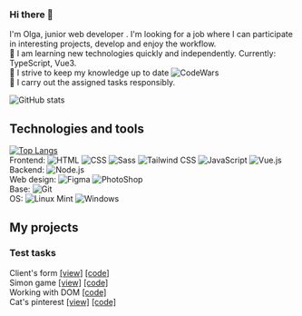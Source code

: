 ### Hi there 👋

I'm Olga, junior web developer . I'm looking for a job where I can participate in interesting projects, develop and enjoy the workflow.  
:small_orange_diamond: I am learning new technologies quickly and independently. Currently: TypeScript, Vue3.  
:small_orange_diamond: I strive to keep my knowledge up to date ![CodeWars](https://www.codewars.com/users/OlgaKhinevich/badges/small)  
:small_orange_diamond: I carry out the assigned tasks responsibly.  

![GitHub stats](https://github-readme-stats.vercel.app/api?username=OlgaKhinevich&count_private=true&hide=issues,contribs&show_icons=true&theme=nightowl&hide_border=true)

## Technologies and tools
[![Top Langs](https://github-readme-stats.vercel.app/api/top-langs/?username=OlgaKhinevich&layout=compact&theme=nightowl&hide_border=true&langs_count=5&hide_title=true)](https://github.com/OlgaKhinevich/github-readme-stats)  
Frontend: ![HTML](https://img.shields.io/badge/HTML-E34C26?style=flat-square&logo=html5&logoColor=white)
![CSS](https://img.shields.io/badge/CSS-563D7C?&style=flat-square&logo=css3&logoColor=white)
![Sass](https://img.shields.io/badge/SCSS-C6538C?style=flat-square&logo=sass&logoColor=white)
![Tailwind CSS](https://img.shields.io/badge/Tailwind_CSS-19B8B9?style=flat-square&logo=tailwind-css&logoColor=white)
![JavaScript](https://img.shields.io/badge/JavaScript-F1E05A?style=flat-square&logo=javascript&logoColor=black)
![Vue.js](https://img.shields.io/badge/Vue.js-35495E?style=flat-square&logo=vue.js&logoColor=4FC08D)  
Backend: ![Node.js](https://img.shields.io/badge/Node.js-43853D?style=flat-square&logo=node.js&logoColor=white)  
Web design: ![Figma](https://img.shields.io/badge/Figma-F24E1E?style=flat-square&logo=figma&logoColor=white) ![PhotoShop](https://img.shields.io/badge/Adobe%20Photoshop-31A8FF?style=flat-square&logo=Adobe%20Photoshop&logoColor=black)  
Base: ![Git](https://img.shields.io/badge/GIT-E44C30?style=flat-square&logo=git&logoColor=white)  
OS: ![Linux Mint](https://img.shields.io/badge/Linux_Mint-87CF3E?style=flat-square&logo=linux-mint&logoColor=white) ![Windows](https://img.shields.io/badge/Windows-0078D6?style=flat-square&logo=windows&logoColor=white)

## My projects
### Test tasks
Client's form [[view]](https://olgakhinevich.github.io/test_task_client_form/) [[code]](https://github.com/OlgaKhinevich/test_task_client_form)  
Simon game [[view]](https://github.com/OlgaKhinevich/test_task_simon_game) [[code]](https://github.com/OlgaKhinevich/test_task_simon_game)  
Working with DOM [[code]](https://github.com/OlgaKhinevich/test_task_working_with_DOM)  
Сat's pinterest [[view]](https://olgakhinevich.github.io/frontend-challenge/) [[code]](https://github.com/OlgaKhinevich/frontend-challenge)  
<!--
**OlgaKhinevich/OlgaKhinevich** is a ✨ _special_ ✨ repository because its `README.md` (this file) appears on your GitHub profile.

Here are some ideas to get you started:

- 🔭 I’m currently working on ...
- 🌱 I’m currently learning ...
- 👯 I’m looking to collaborate on ...
- 🤔 I’m looking for help with ...
- 💬 Ask me about ...
- 📫 How to reach me: ...
- 😄 Pronouns: ...
- ⚡ Fun fact: ...
-->
